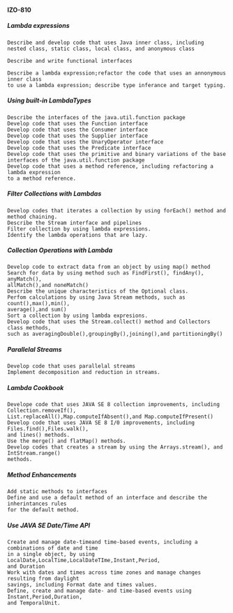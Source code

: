 #### IZO-810



##### Lambda expressions

    Describe and develop code that uses Java inner class, including
    nested class, static class, local class, and anonymous class
    
    Describe and write functional interfaces
    
    Describe a lambda expression;refactor the code that uses an annonymous inner class
    to use a lambda expression; describe type inferance and target typing.
    
##### Using built-in LambdaTypes

    Describe the interfaces of the java.util.function package
    Develop code that uses the Function interface
    Develop code that uses the Consumer interface
    Develop code that uses the Supplier interface
    Develop code that uses the UnaryOperator interface
    Develop code that uses the Predicate interface
    Develop code that uses the primitive and binary variations of the base
    interfaces of the java.util.function package
    Develop code that uses a method reference, including refactoring a lambda expression
    to a method reference.

##### Filter Collections with Lambdas

    Develop codes that iterates a collection by using forEach() method and method chaining.
    Describe the Stream interface and pipelines
    Filter collection by using lambda expressions.
    Identify the lambda operations that are lazy.
    
##### Collection Operations with Lambda
    
    Develop code to extract data from an object by using map() method
    Search for data by using method such as FindFirst(), findAny(), anyMatch(),
    allMatch(),and noneMatch()
    Describe the unique characteristics of the Optional class.
    Perfom calculations by using Java Stream methods, such as count(),max(),min(),
    average(),and sum()
    Sort a collection by using lambda expresions.
    Develop code that uses the Stream.collect() method and Collectors class methods,
    such as averagingDouble(),groupingBy(),joining(),and partitioningBy()
    
##### Parallelal Streams

    Develop code that uses parallelal streams
    Implement decomposition and reduction in streams.
    
##### Lambda Cookbook

    Develope code that uses JAVA SE 8 collection improvements, including Collection.removeIf(),
    List.replaceAll(),Map.computeIfAbsent(),and Map.computeIfPresent()
    Develop code that uses JAVA SE 8 I/0 improvements, including Files.find(),Files.walk(),
    and lines() methods.
    Use the merge() and flatMap() methods.
    Develop codes that creates a stream by using the Arrays.stream(), and IntStream.range()
    methods.
    
##### Method Enhancements
    
    Add static methods to interfaces
    Define and use a default method of an interface and describe the inherintances rules
    for the default method.
    
##### Use JAVA SE Date/Time API

    Create and manage date-timeand time-based events, including a combinations of date and time
    in a single object, by using LocalDate,LocalTime,LocalDateTIme,Instant,Period,
    and Duration
    Work with dates and times across time zones and manage changes resulting from daylight
    savings, including Format date and times values.
    Define, create and manage date- and time-based events using Instant,Period,Duration,
    and TemporalUnit.
    
    